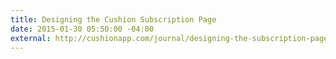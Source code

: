 ```yaml
---
title: Designing the Cushion Subscription Page
date: 2015-01-30 05:50:00 -04:00
external: http://cushionapp.com/journal/designing-the-subscription-page/
---
```

